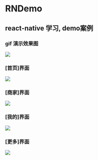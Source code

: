 # RNDemo
## react-native 学习, demo案例
### gif 演示效果图
![](https://github.com/BianJiantao/RNDemo/blob/master/Image/RNDemo.gif?raw=true)
### [首页]界面
![](https://github.com/BianJiantao/RNDemo/blob/master/Image/home.png?raw=true)
### [商家]界面
![](https://github.com/BianJiantao/RNDemo/blob/master/Image/shop.png?raw=true)
### [我的]界面
![](https://github.com/BianJiantao/RNDemo/blob/master/Image/mine.png?raw=true)
### [更多]界面
![](https://github.com/BianJiantao/RNDemo/blob/master/Image/more.png?raw=true)
